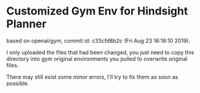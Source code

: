 # Customized Gym Env for Hindsight Planner

based on openai/gym, commit id: c33cfd8b2c (Fri Aug 23 16:19:10 2019).

I only uploaded the files that had been changed, you just need to copy this directory into gym original environments you pulled to overwrite original files.

There may still exist some minor errors, I'll try to fix them as soon as possible.